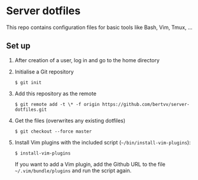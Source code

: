 # Server dotfiles

This repo contains configuration files for basic tools like Bash, Vim, Tmux, ...

## Set up

1. After creation of a user, log in and go to the home directory
2. Initialise a Git repository

    ```console
    $ git init
    ```

3. Add this repository as the remote

    ```console
    $ git remote add -t \* -f origin https://github.com/bertvv/server-dotfiles.git
    ```

4. Get the files (overwrites any existing dotfiles)

    ```console
    $ git checkout --force master
    ```

5. Install Vim plugins with the included script (`~/bin/install-vim-plugins`):

    ```console
    $ install-vim-plugins
    ```

    If you want to add a Vim plugin, add the Github URL to the file `~/.vim/bundle/plugins` and run the script again.
